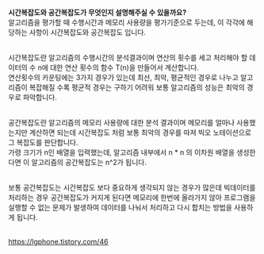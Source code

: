 **시간복잡도와 공간복잡도가 무엇인지 설명해주실 수 있을까요?**</br>
  알고리즘을 평가할 때 수행시간과 메모리 사용량을 평가기준으로 두는데, 이 각각에 해당하는 사항이 시간복잡도와 공간복잡도 입니다.</br></br>

  시간복잡도란 알고리즘의 수행시간의 분석결과이며 연산의 횟수를 세고 처리해야 할 데이터의 수 n에 대한 연산 횟수의 함수 T(n)을 만들어서 계산합니다.</br>
  연산횟수의 카운팅에는 3가지 경우가 있는데 최선, 최악, 평균적인 경우로 나누고 알고리즘이 복잡해질 수록 평균적 경우는 구하기 어려워 보통 알고리즘의 성능은 최악의 경우로 파악합니다.</br></br>

  공간복잡도란 알고리즘의 메모리 사용량에 대한 분석 결과이며 메모리를 얼마나 사용했는지만 계산하면 되는데 시간복잡도 처럼 보통 최악의 경우를 따져 빅오 노테이션으로 그 복잡도를 판단합니다.</br>
  가령 크기가 n인 배열을 입력했는데, 알고리즘 내부에서 n * n 의 이차원 배열을 생성한다면 이 알고리즘의 공간복잡도는 n^2가 됩니다. </br></br>

  보통 공간복잡도는 시간복잡도 보다 중요하게 생각되지 않는 경우가 많은데 빅데이터를 처리하는 경우 공간복잡도가 커지게 된다면 메모리에 한번에 올라가지 않아 프로그램을 실행할 수 없는 문제가 발생하여 데이터를 나눠서 처리하고 다시 합치는 방법을 사용하게 됩니다.</br></br>

  https://lgphone.tistory.com/46